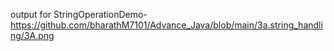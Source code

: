 output for StringOperationDemo-https://github.com/bharathM7101/Advance_Java/blob/main/3a.string_handling/3A.png

